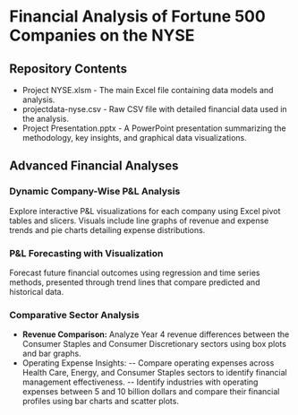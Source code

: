 # Financial Analysis of Fortune 500 Companies on the NYSE
## Repository Contents
- Project NYSE.xlsm - The main Excel file containing data models and analysis.
- projectdata-nyse.csv - Raw CSV file with detailed financial data used in the analysis.
- Project Presentation.pptx - A PowerPoint presentation summarizing the methodology, key insights, and graphical data visualizations.

## Advanced Financial Analyses

### Dynamic Company-Wise P&L Analysis
Explore interactive P&L visualizations for each company using Excel pivot tables and slicers. Visuals include line graphs of revenue and expense trends and pie charts detailing expense distributions.

### P&L Forecasting with Visualization
Forecast future financial outcomes using regression and time series methods, presented through trend lines that compare predicted and historical data.

### Comparative Sector Analysis
- **Revenue Comparison:** Analyze Year 4 revenue differences between the Consumer Staples and Consumer Discretionary sectors using box plots and bar graphs.
- Operating Expense Insights:
-- Compare operating expenses across Health Care, Energy, and Consumer Staples sectors to identify financial management effectiveness.
-- Identify industries with operating expenses between 5 and 10 billion dollars and compare their financial profiles using bar charts and scatter plots.
